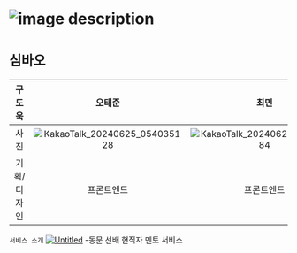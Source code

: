 # ![image description](https://capsule-render.vercel.app/api?type=venom&height=300&color=A4DACD&text=CHEAT%20KEY&fontColor=1E3D46&fontSize=70&descAlign=50&descAlignY=50&fontAlignY=50&reversal=false&textBg=false&rotate=0&strokeWidth=0&section=header&fontAlign=50)
# `심바오`
|구도욱|오태준|최민|박선우|황채현|
|:--:|:--:|:--:|:--:|:--:|
|사진|![KakaoTalk_20240625_054035128](https://github.com/LikeLion-at-DGU/2024-simba-5-simbaOh/assets/163946300/c01318a9-c0fd-4b62-a683-9c8c48cd21da)|![KakaoTalk_20240625_053908384](https://github.com/LikeLion-at-DGU/2024-simba-5-simbaOh/assets/163946300/24b5b64d-de40-4d06-8fd7-c82e3ad62e9b)|사진|![KakaoTalk_20240625_054500990](https://github.com/LikeLion-at-DGU/2024-simba-5-simbaOh/assets/163946300/49f09100-d7fc-4df1-a83f-547ef9124cc1)|
|기획/디자인|프론트엔드|프론트엔드|백엔드|백엔드|

`서비스 소개`
[![Untitled](https://prod-files-secure.s3.us-west-2.amazonaws.com/8ac75155-a239-4200-8d4c-0b1ae7a47dbf/3673d21e-38bf-4eee-9213-4f08d6c1ea5e/Untitled.png)](https://www.notion.so/a0fce2f8bdc249b18de6c061c825e6e7?pvs=4#7e28c7edd0f5412cbc2d81a825a97efc)
-동문 선배 현직자 멘토 서비스
